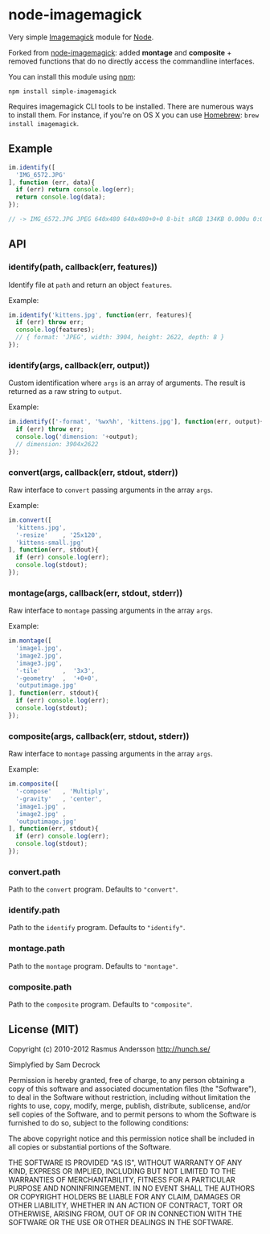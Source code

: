 # node-imagemagick

Very simple [Imagemagick](http://www.imagemagick.org/) module for [Node](http://nodejs.org/).

Forked from [node-imagemagick](https://github.com/rsms/node-imagemagick): added **montage** and **composite** + removed functions that do no directly access the commandline interfaces.

You can install this module using [npm](http://github.com/isaacs/npm):

    npm install simple-imagemagick

Requires imagemagick CLI tools to be installed. There are numerous ways to install them. For instance, if you're on OS X you can use [Homebrew](http://mxcl.github.com/homebrew/): `brew install imagemagick`.

## Example

```javascript
im.identify([
  'IMG_6572.JPG'
], function (err, data){
  if (err) return console.log(err);
  return console.log(data);
});

// -> IMG_6572.JPG JPEG 640x480 640x480+0+0 8-bit sRGB 134KB 0.000u 0:00.000
```

## API

### identify(path, callback(err, features))

Identify file at `path` and return an object `features`.

Example:

```javascript
im.identify('kittens.jpg', function(err, features){
  if (err) throw err;
  console.log(features);
  // { format: 'JPEG', width: 3904, height: 2622, depth: 8 }
});
```

### identify(args, callback(err, output))

Custom identification where `args` is an array of arguments. The result is returned as a raw string to `output`.

Example:

```javascript
im.identify(['-format', '%wx%h', 'kittens.jpg'], function(err, output){
  if (err) throw err;
  console.log('dimension: '+output);
  // dimension: 3904x2622
});
```

### convert(args, callback(err, stdout, stderr))

Raw interface to `convert` passing arguments in the array `args`.

Example:

```javascript
im.convert([
  'kittens.jpg',
  '-resize'    , '25x120',
  'kittens-small.jpg'
], function(err, stdout){
  if (err) console.log(err);
  console.log(stdout);
});
```

### montage(args, callback(err, stdout, stderr))

Raw interface to `montage` passing arguments in the array `args`.

Example:

```javascript
im.montage([
  'image1.jpg',
  'image2.jpg',
  'image3.jpg',
  '-tile'      ,  '3x3',
  '-geometry'  ,  '+0+0',
  'outputimage.jpg'
], function(err, stdout){
  if (err) console.log(err);
  console.log(stdout);
});
```

### composite(args, callback(err, stdout, stderr))

Raw interface to `montage` passing arguments in the array `args`.

Example:

```javascript
im.composite([
  '-compose'   , 'Multiply',
  '-gravity'   , 'center',
  'image1.jpg' ,
  'image2.jpg' ,
  'outputimage.jpg'
], function(err, stdout){
  if (err) console.log(err);
  console.log(stdout);
});
```

### convert.path

Path to the `convert` program. Defaults to `"convert"`.

### identify.path

Path to the `identify` program. Defaults to `"identify"`.

### montage.path

Path to the `montage` program. Defaults to `"montage"`.

### composite.path

Path to the `composite` program. Defaults to `"composite"`.

## License (MIT)

Copyright (c) 2010-2012 Rasmus Andersson <http://hunch.se/>

Simplyfied by Sam Decrock

Permission is hereby granted, free of charge, to any person obtaining a copy
of this software and associated documentation files (the "Software"), to deal
in the Software without restriction, including without limitation the rights
to use, copy, modify, merge, publish, distribute, sublicense, and/or sell
copies of the Software, and to permit persons to whom the Software is
furnished to do so, subject to the following conditions:

The above copyright notice and this permission notice shall be included in
all copies or substantial portions of the Software.

THE SOFTWARE IS PROVIDED "AS IS", WITHOUT WARRANTY OF ANY KIND, EXPRESS OR
IMPLIED, INCLUDING BUT NOT LIMITED TO THE WARRANTIES OF MERCHANTABILITY,
FITNESS FOR A PARTICULAR PURPOSE AND NONINFRINGEMENT. IN NO EVENT SHALL THE
AUTHORS OR COPYRIGHT HOLDERS BE LIABLE FOR ANY CLAIM, DAMAGES OR OTHER
LIABILITY, WHETHER IN AN ACTION OF CONTRACT, TORT OR OTHERWISE, ARISING FROM,
OUT OF OR IN CONNECTION WITH THE SOFTWARE OR THE USE OR OTHER DEALINGS IN
THE SOFTWARE.
